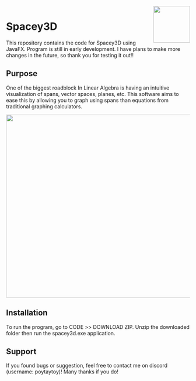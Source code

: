 
<img src="https://github.com/user-attachments/assets/a2641a37-1419-4001-bfa2-f17e35fddd34" height="100" align="right" />

# Spacey3D

This repository contains the code for Spacey3D using JavaFX. Program is still in early development. I have plans to make more changes in the future, so thank you for testing it out!! 

## Purpose 

One of the biggest roadblock In Linear Algebra is having an intuitive visualization of spans, vector spaces, planes, etc. This software aims to ease this by allowing you to graph using spans than equations from traditional graphing calculators. 

<img src="https://github.com/user-attachments/assets/9e094c24-1243-42a4-ae7f-290552cc09d6" height="500" width="700" />

## Installation 

To run the program, go to CODE >> DOWNLOAD ZIP. Unzip the downloaded folder then run the spacey3d.exe application. 

## Support

If you found bugs or suggestion, feel free to contact me on discord (username: poytaytoy)! Many thanks if you do! 
